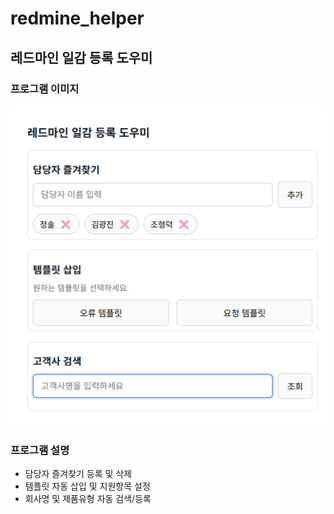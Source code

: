# redmine_helper
## 레드마인 일감 등록 도우미

### 프로그램 이미지
![프로그램 이미지](./image_v2.png)

### 프로그램 설명
- 담당자 즐겨찾기 등록 및 삭제
- 템플릿 자동 삽입 및 지원항목 설정
- 회사명 및 제품유형 자동 검색/등록
